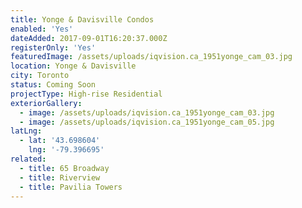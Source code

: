 ```yaml
---
title: Yonge & Davisville Condos
enabled: 'Yes'
dateAdded: 2017-09-01T16:20:37.000Z
registerOnly: 'Yes'
featuredImage: /assets/uploads/iqvision.ca_1951yonge_cam_03.jpg
location: Yonge & Davisville
city: Toronto
status: Coming Soon
projectType: High-rise Residential
exteriorGallery:
  - image: /assets/uploads/iqvision.ca_1951yonge_cam_03.jpg
  - image: /assets/uploads/iqvision.ca_1951yonge_cam_05.jpg
latLng:
  - lat: '43.698604'
    lng: '-79.396695'
related:
  - title: 65 Broadway
  - title: Riverview
  - title: Pavilia Towers
---
```

